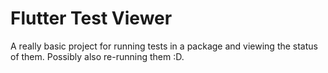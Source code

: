 # Flutter Test Viewer

A really basic project for running tests in a package and viewing the status
of them. Possibly also re-running them :D.
